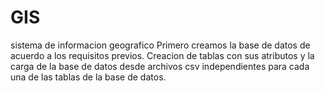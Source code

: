 # GIS
sistema de informacion geografico
Primero creamos la base de datos de acuerdo a los requisitos previos. Creacion de tablas con sus atributos y la carga de la base de datos desde archivos csv independientes para cada una de las tablas de la base de datos.
